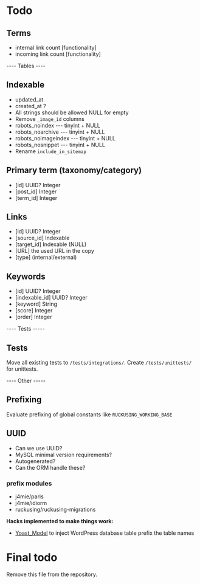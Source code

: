 # Todo

## Terms
- internal link count [functionality]
- incoming link count [functionality]

---- Tables ----

## Indexable
- updated_at
- created_at ?
- All strings should be allowed NULL for empty
- Remove `_image_id` columns
- robots_noindex --- tinyint + NULL
- robots_noarchive --- tinyint + NULL
- robots_noimageindex --- tinyint + NULL
- robots_nosnippet --- tinyint + NULL
- Rename `include_in_sitemap`


## Primary term (taxonomy/category)
- [id] UUID? Integer
- [post_id] Integer
- [term_id] Integer

## Links
- [id] UUID? Integer
- [source_id] Indexable
- [target_id] Indexable (NULL)
- [URL] the used URL in the copy
- [type] (internal/external)

## Keywords
- [id] UUID? Integer
- [indexable_id] UUID? Integer
- [keyword] String
- [score] Integer
- [order] Integer

---- Tests -----

## Tests
Move all existing tests to `/tests/integrations/`.
Create `/tests/unittests/` for unittests.

---- Other -----

## Prefixing

Evaluate prefixing of global constants like `RUCKUSING_WORKING_BASE`

## UUID
- Can we use UUID?
- MySQL minimal version requirements?
- Autogenerated?
- Can the ORM handle these?

### prefix modules
* j4mie/paris
* j4mie/idiorm
* ruckusing/ruckusing-migrations

**Hacks implemented to make things work:**
- [Yoast_Model](https://github.com/Yoast/wordpress-seo/blob/yoast-meta/src/Yoast_Model.php#L7) to inject WordPress database table prefix the table names


# Final todo
Remove this file from the repository.
